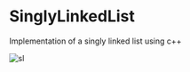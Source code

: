 # SinglyLinkedList
Implementation of a singly linked list using c++


![sl](https://user-images.githubusercontent.com/98536588/202312858-f3f7a379-2549-4317-9d92-fe6e4e8f18a8.png)
